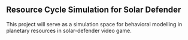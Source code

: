 Resource Cycle Simulation for Solar Defender
---
This project will serve as a simulation space for behavioral modelling in planetary resources in solar-defender video game.
